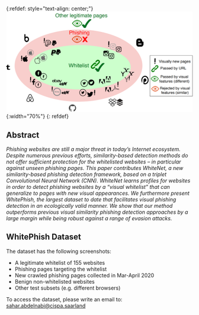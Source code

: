 {:refdef: style="text-align: center;"}
![teaser](images/teaser.PNG){:width="70%"}
{: refdef}

## Abstract

*Phishing websites are still a major threat in today’s Internet ecosystem. Despite numerous previous efforts, similarity-based detection methods do not offer sufficient protection for the whitelisted websites – in particular against unseen phishing pages. This paper contributes WhiteNet, a new similarity-based phishing detection framework, based on a triplet Convolutional Neural Network (CNN). WhiteNet learns profiles for websites in order to detect phishing websites by a “visual whitelist” that can generalize to pages with new visual appearances. We furthermore present WhitePhish, the largest dataset to date that facilitates visual phishing detection in an ecologically valid manner. We show that our method outperforms previous visual similarity phishing detection approaches by a large margin while being robust against a range of evasion attacks.*

## WhitePhish Dataset
The dataset has the following screenshots:

* A legitimate whitelist of 155 websites
* Phishing pages targeting the whitelist
* New crawled phishing pages collected in Mar-April 2020
* Benign non-whitelisted websites
* Other test subsets (e.g. different browsers)

To access the dataset, please write an email to: sahar.abdelnabi@cispa.saarland
